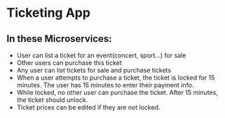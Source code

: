 #  Ticketing App

## In these Microservices:

* User can list a ticket for an event(concert, sport...) for sale
* Other users can purchase this ticket
* Any user can list tickets for sale and purchase tickets
* When a user attempts to purchase a ticket, the ticket is locked for 15 minutes. The user has 15 minutes to enter their payment info.
* While locked, no other user can purchase the ticket. After 15 minutes, the ticket should unlock.
* Ticket prices can be edited if they are not locked.
